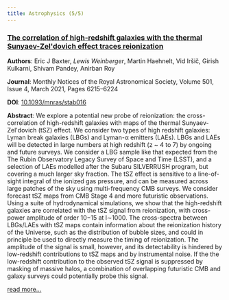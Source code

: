 ```yaml
---
title: Astrophysics (5/5)
---
```


### [The correlation of high-redshift galaxies with the thermal Sunyaev-Zel'dovich effect traces reionization](https://arxiv.org/abs/2006.09742)

**Authors**: Eric J Baxter, *Lewis Weinberger*, Martin Haehnelt,
Vid Iršič, Girish Kulkarni, Shivam Pandey, Anirban Roy

**Journal**: Monthly Notices of the Royal Astronomical Society, Volume 501,
Issue 4, March 2021, Pages 6215–6224

**DOI**: [10.1093/mnras/stab016](https://doi.org/10.1093/mnras/stab016)

**Abstract**: We explore a potential new probe of
reionization: the cross-correlation of high-redshift galaxies with maps of
the thermal Sunyaev-Zel'dovich (tSZ) effect. We consider two types of high
redshift galaxies: Lyman break galaxies (LBGs) and Lyman-α emitters
(LAEs). LBGs and LAEs will be detected in large numbers at high redshift
(z ~ 4 to 7) by ongoing and future surveys. We consider a LBG sample like
that expected from the The Rubin Observatory Legacy Survey of Space and
Time (LSST), and a selection of LAEs modelled after the Subaru SILVERRUSH
program, but covering a much larger sky fraction. The tSZ effect is
sensitive to a line-of-sight integral of the ionized gas pressure, and can
be measured across large patches of the sky using multi-frequency CMB
surveys. We consider forecast tSZ maps from CMB Stage 4 and more
futuristic observations. Using a suite of hydrodynamical simulations, we
show that the high-redshift galaxies are correlated with the tSZ signal
from reionization, with cross-power amplitude of order 10−15 at l∼1000.
The cross-spectra between LBGs/LAEs with tSZ maps contain information
about the reionization history of the Universe, such as the distribution
of bubble sizes, and could in principle be used to directly measure the
timing of reionization. The amplitude of the signal is small, however, and
its detectability is hindered by low-redshift contributions to tSZ maps
and by instrumental noise. If the the low-redshift contribution to the
observed tSZ signal is suppressed by masking of massive halos, a
combination of overlapping futuristic CMB and galaxy surveys could
potentially probe this signal.

[read more...](https://arxiv.org/abs/2006.09742)
